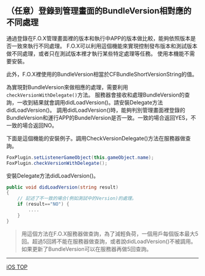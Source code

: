 ## （任意）登錄到管理畫面的BundleVersion相對應的不同處理

通過登錄在F.O.X管理畫面裡的版本和執行中APP的版本做比較，能夠依照版本是否一致來執行不同處理。
F.O.X可以利用這個機能來實現控制發布版本和測試版本做不同處理，或者只在測試版本裡才執行某些特定處理等任務。
使用本機能不需要安裝。

此外，F.O.X裡使用的BundleVersion相當於CFBundleShortVersionString的值。

為實現對BundleVersion來做相應的處理，需要利用`checkVersionWithDelegate()`方法。
服務器會接收和處理BundleVersion的查詢，一收到結果就會調用didLoadVersion()。請安裝Delegate方法didLoadVersion()。
調用didLoadVersion()時，能夠判別管理畫面裡登錄的BundleVersion和運行APP的BundelVersion是否一致。一致的場合返回YES，不一致的場合返回NO。

下面是這個機能的安裝例子。調用CheckVersionDelegate()方法在服務器做查詢。

```cs
FoxPlugin.setListenerGameObject(this.gameObject.name);FoxPlugin.checkVersionWithDelegate();
```

安裝Delegate方法didLoadVersion()。

```cs
public void didLoadVersion(string result){	// 記述了不一致的場合(例如測試中的Version)的處理。
	if (result=="NO") {		....	}}
```

> 用這個方法在F.O.X服務器做查詢，為了減輕負荷，一個用戶每個版本最大5回。超過5回將不能在服務器做查詢，或者說didLoadVersion()不被調用。如果更新了BundleVersion可以在服務器再做5回查詢。
---
[iOS TOP](../README.md)

